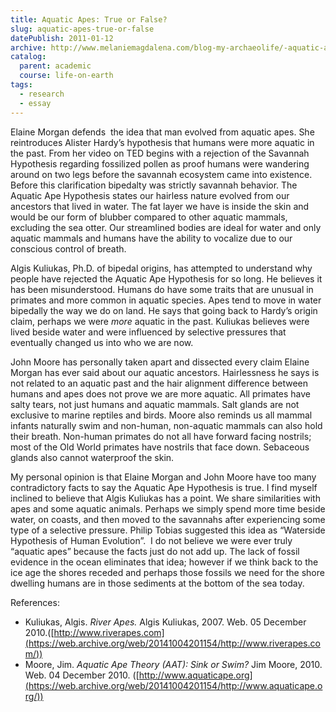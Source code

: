 ```yaml
---
title: Aquatic Apes: True or False?
slug: aquatic-apes-true-or-false
datePublish: 2011-01-12
archive: http://www.melaniemagdalena.com/blog-my-archaeolife/-aquatic-apes-true-or-false
catalog:
  parent: academic
  course: life-on-earth
tags:
  - research
  - essay
---
```


Elaine Morgan defends  the idea that man evolved from aquatic apes. She reintroduces Alister Hardy’s hypothesis that humans were more aquatic in the past. From her video on TED begins with a rejection of the Savannah Hypothesis regarding fossilized pollen as proof humans were wandering around on two legs before the savannah ecosystem came into existence. Before this clarification bipedalty was strictly savannah behavior. The Aquatic Ape Hypothesis states our hairless nature evolved from our ancestors that lived in water. The fat layer we have is inside the skin and would be our form of blubber compared to other aquatic mammals, excluding the sea otter. Our streamlined bodies are ideal for water and only aquatic mammals and humans have the ability to vocalize due to our conscious control of breath.
  
Algis Kuliukas, Ph.D. of bipedal origins, has attempted to understand why people have rejected the Aquatic Ape Hypothesis for so long. He believes it has been misunderstood. Humans do have some traits that are unusual in primates and more common in aquatic species. Apes tend to move in water bipedally the way we do on land. He says that going back to Hardy’s origin claim, perhaps we were _more_ aquatic in the past. Kuliukas believes were lived beside water and were influenced by selective pressures that eventually changed us into who we are now.
  
John Moore has personally taken apart and dissected every claim Elaine Morgan has ever said about our aquatic ancestors. Hairlessness he says is not related to an aquatic past and the hair alignment difference between humans and apes does not prove we are more aquatic. All primates have salty tears, not just humans and aquatic mammals. Salt glands are not exclusive to marine reptiles and birds. Moore also reminds us all mammal infants naturally swim and non-human, non-aquatic mammals can also hold their breath. Non-human primates do not all have forward facing nostrils; most of the Old World primates have nostrils that face down. Sebaceous glands also cannot waterproof the skin.
  
My personal opinion is that Elaine Morgan and John Moore have too many contradictory facts to say the Aquatic Ape Hypothesis is true. I find myself inclined to believe that Algis Kuliukas has a point. We share similarities with apes and some aquatic animals. Perhaps we simply spend more time beside water, on coasts, and then moved to the savannahs after experiencing some type of a selective pressure. Philip Tobias suggested this idea as “Waterside Hypothesis of Human Evolution”.  I do not believe we were ever truly “aquatic apes” because the facts just do not add up. The lack of fossil evidence in the ocean eliminates that idea; however if we think back to the ice age the shores receded and perhaps those fossils we need for the shore dwelling humans are in those sediments at the bottom of the sea today.
  
  
References:  

- Kuliukas, Algis. _River Apes._ Algis Kuliukas, 2007. Web. 05 December 2010.([http://www.riverapes.com](https://web.archive.org/web/20141004201154/http://www.riverapes.com/))
- Moore, Jim. _Aquatic Ape Theory (AAT): Sink or Swim?_ Jim Moore, 2010. Web. 04 December 2010. ([http://www.aquaticape.org](https://web.archive.org/web/20141004201154/http://www.aquaticape.org/))